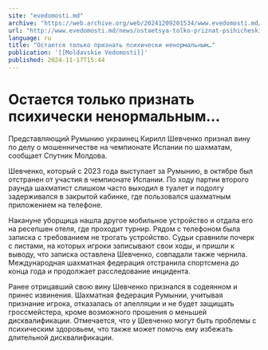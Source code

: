 ```yaml
---
site: "evedomosti.md"
archive: "https://web.archive.org/web/20241209201534/www.evedomosti.md/news/ostaetsya-tolko-priznat-psihicheski-nenormalnym"
url: "http://www.evedomosti.md/news/ostaetsya-tolko-priznat-psihicheski-nenormalnym"
language: ru
title: "Остается только признать психически ненормальным…"
publication: '[[Moldavskie Vedomosti]]'
published: 2024-11-17T15:44
---
```


# Остается только признать психически ненормальным…

Представляющий Румынию украинец Кирилл Шевченко признал вину по делу о мошенничестве на чемпионате Испании по шахматам, сообщает Спутник Молдова.

Шевченко, который с 2023 года выступает за Румынию, в октябре был отстранен от участия в чемпионате Испании. По ходу партии второго раунда шахматист слишком часто выходил в туалет и подолгу задерживался в закрытой кабинке, где пользовался шахматным приложением на телефоне.

Накануне уборщица нашла другое мобильное устройство и отдала его на ресепшен отеля, где проходит турнир. Рядом с телефоном была записка с требованием не трогать устройство. Судьи сравнили почерк с листами, на которых игроки записывают свои ходы, и пришли к выводу, что записка оставлена Шевченко, совпадали также чернила. Международная шахматная федерация отстранила спортсмена до конца года и продолжает расследование инцидента.

Ранее отрицавший свою вину Шевченко признался в содеянном и принес извинения. Шахматная федерация Румынии, учитывая признание игрока, отказалась от апелляции и не будет защищать гроссмейстера, кроме возможного прошения о меньшей дисквалификации. Отмечается, что у Шевченко могут быть проблемы с психическим здоровьем, что также может помочь ему избежать длительной дисквалификации.